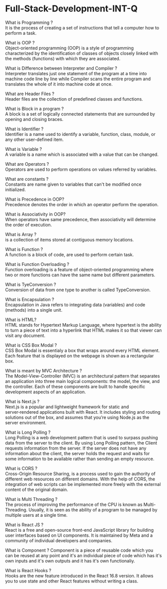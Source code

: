 # Full-Stack-Development-INT-Q

What is Programming ? <br>
It is the process of creating a set of instructions that tell a computer how to perform a task.

What is OOP ?<br>
Object-oriented programming (OOP) is a style of programming characterized by the identification of classes of objects closely linked with the methods (functions) with which they are associated.

What is Difference between Interpreter and Compiler ?<br>
Interpreter translates just one statement of the program at a time into machine code line by line while Compiler scans the entire program and translates the whole of it into machine code at once.

What are Header Files ? <br>
Header files are the collection of predefined classes and functions.

What is Block in a program ?<br>
A block is a set of logically connected statements that are surrounded by opening and closing braces.

What is Identifier ?<br>
Identifier is a name used to identify a variable, function, class, module, or any other user-defined item.

What is Variable ?<br>
A variable is a name which is associated with a value that can be changed.

What are Operators ?<br>
Operators are used to perform operations on values referred by variables.

What are constants ?<br>
Constants are name given to variables that can't be modified once initialized.

What is Precedence in OOP?<br>
Precedence denotes the order in which an operator perform the operation. 

What is Associativity in OOP?<br>
When operators have same precedence, then associativity will determine the order of execution.

What is Array ?<br>
is a collection of items stored at contiguous memory locations.

What is Function ?<br>
A function is a block of code, are used to perform certain task.

What is Function Overloading ?<br>
Function overloading is a feature of object-oriented programming where two or more functions can have the same name but different parameters.

What is TyeConversion ?<br>
Conversion of data from one type to another is called TypeConversion.

What is Encapsulation ? <br>
Encapsulation in Java refers to integrating data (variables) and code (methods) into a single unit.

What is HTML?<br> 
HTML stands for Hypertext Markup Language, where hypertext is the ability to turn a piece of text into a hyperlink that HTML makes it so that viewer can visit any document.

What is CSS Box Modal ? <br>
CSS Box Modal is essentialy a box that wraps around every HTML element. Each feature that is displayed on the webpage is shown as a rectangular box. 


What is meant by MVC Architecture ? <br>
The Model-View-Controller (MVC) is an architectural pattern that separates an application into three main logical components: the model, the view, and the controller. Each of these components are built to handle specific development aspects of an application.

What is Next.js ?<br>
Next.js is a popular and lightweight framework for static and server‑rendered applications built with React. It includes styling and routing solutions out of the box, and assumes that you’re using Node.js as the server environment.

What is Long Polling ? <br>
Long Polling is a web development pattern that is used to surpass pushing data from the server to the client. By using Long Polling pattern, the Client requests information from the server. If the server does not have any information about the client, the server holds the request and waits for some information to be available rather than sending an empty resource.


What is CORS ? <br>
Cross-Origin Resource Sharing, is a process used to gain the authority of different web resources on different domains. With the help of CORS, the integration of web scripts can be implemented more freely with the external content of the original domain.

What is Multi Threading ? <br>
The process of improving the performance of the CPU is known as Multi-Threading. Usually, it is seen as the ability of a program to be managed by multiple users at a single time.

What is React JS ?<br>
React is a free and open-source front-end JavaScript library for building user interfaces based on UI components. It is maintained by Meta and a community of individual developers and companies. 

What is Component ?
Component is a piece of reusable code which you can be reused at any point and it's an individual piece of code which has it's own inputs and it's own outputs and it has it's own functionaliy.

What is React Hooks ? <br>
Hooks are the new feature introduced in the React 16.8 version. It allows you to use state and other React features without writing a class.
